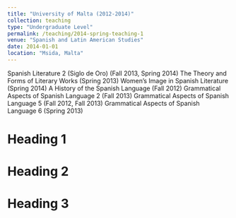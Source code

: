 ```yaml
---
title: "University of Malta (2012-2014)"
collection: teaching
type: "Undergraduate Level"
permalink: /teaching/2014-spring-teaching-1
venue: "Spanish and Latin American Studies"
date: 2014-01-01
location: "Msida, Malta"
---
```


Spanish Literature 2 (Siglo de Oro) (Fall 2013, Spring 2014)
The Theory and Forms of Literary Works (Spring 2013)
Women’s Image in Spanish Literature (Spring 2014)
A History of the Spanish Language (Fall 2012)
Grammatical Aspects of Spanish Language 2 (Fall 2013)
Grammatical Aspects of Spanish Language 5 (Fall 2012, Fall 2013)
Grammatical Aspects of Spanish Language 6 (Spring 2013)


Heading 1
======

Heading 2
======

Heading 3
======
